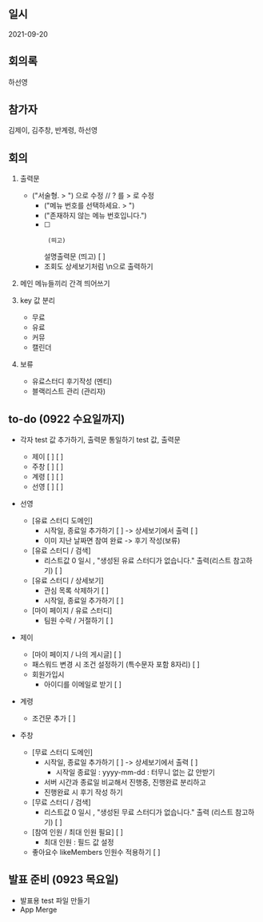 ## 일시

2021-09-20

## 회의록

하선영

## 참가자

김제이, 김주창, 반계령, 하선영

## 회의

1. 출력문
   - ("서술형. > ") 으로 수정 // ? 를 > 로 수정
      - ("메뉴 번호를 선택하세요. > ")
      - ("존재하지 않는 메뉴 번호입니다.")
      - [ ]
             (띄고)
        설명출력문
             (띄고) 
        [ ]
      - 조회도 상세보기처럼 \n으로 출력하기

2. 메인 메뉴들끼리 간격 띄어쓰기 

3. key 값 분리
   - 무료
   - 유료
   - 커뮤
   - 캘린더

4. 보류
   - 유료스터디 후기작성 (멘티)
   - 블랙리스트 관리 (관리자)


## to-do (0922 수요일까지)

- 각자 test 값 추가하기, 출력문 통일하기
      test 값,   출력문
   - 제이 [  ]   [  ]
   - 주창 [  ]   [  ]
   - 계령 [  ]   [  ]
   - 선영 [  ]   [  ]

- 선영
   - [유료 스터디 도메인]
      - 시작일, 종료일 추가하기 [  ] -> 상세보기에서 출력 [  ]
      -  이미 지난 날짜면 참여 완료 -> 후기 작성(보류)
   - [유료 스터디 / 검색]
      - 리스트값 0 일시 , "생성된 유료 스터디가 없습니다." 출력(리스트 참고하기) [  ]
   - [유료 스터디 / 상세보기]
      - 관심 목록 삭제하기 [  ]
      - 시작일, 종료일 추가하기 [  ]
   - [마이 페이지 / 유료 스터디]
      - 팀원 수락 / 거절하기  [  ]

- 제이 
   - [마이 페이지 / 나의 게시글] [  ]
   - 패스워드 변경 시 조건 설정하기 (특수문자 포함 8자리) [  ]
   - 회원가입시
      - 아이디를 이메일로 받기 [  ]

- 계령
   - 조건문 추가 [  ]

- 주창
   - [무료 스터디 도메인]
      - 시작일, 종료일 추가하기 [  ] -> 상세보기에서 출력 [  ]
         - 시작일 종료일 : yyyy-mm-dd
                      : 터무니 없는 값 안받기 
      - 서버 시간과 종료일 비교해서 진행중, 진행완료 분리하고 
      - 진행완료 시 후기 작성 하기
   - [무료 스터디 / 검색]
      - 리스트값 0 일시 , "생성된 무료 스터디가 없습니다." 출력 (리스트 참고하기) [  ]
   - [참여 인원 / 최대 인원 필요] [  ]
      - 최대 인원 : 필드 값 설정 
   - 좋아요수 likeMembers 인원수 적용하기 [  ]

## 발표 준비 (0923 목요일)
- 발표용 test 파일 만들기 
- App Merge